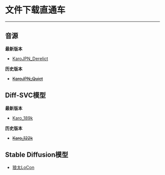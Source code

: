 # 文件下载直通车

---

## 音源

**最新版本**   
- [KaroJPN_Derelict](https://drive.google.com/file/d/1WEz9pKsYEeOG0F0SW5wgoqbEUi2yfszd/view?usp=sharing)
  
**历史版本**  
- [~~KaroJPN_Quiet~~](https://drive.google.com/file/d/1LOCQRmmFGH-HdmgVXcqQIVitpknV_VpL/view?usp=sharing)  

## Diff-SVC模型

**最新版本**  
- [Karo_189k](https://drive.google.com/file/d/11kNjEfrLlXq30vmh9m6ADV66q0gYEPTj/view?usp=sharing)

**历史版本**  
- [~~Karo_122k~~](https://drive.google.com/file/d/1bI_uxcsYxCsSHmqly97zTXRN4d631sk9/view?usp=sharing)  

## Stable Diffusion模型

- [狼太LoCon](https://civitai.com/models/120314)
